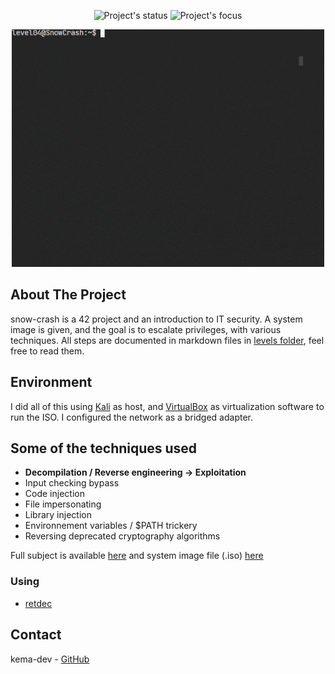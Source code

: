 <!-- PROJECT LOGO -->
<p align=center>
  <img alt="Project's status" src="https://img.shields.io/badge/Status-Finished-brightgreen">
  <img alt="Project's focus" src="https://img.shields.io/badge/Focus-Hacking-blue">
</p>

<div align="center">
  <a>
   <img src="assets/level04.gif" alt="exploit gif" width="500" height="380">
  </a>
</div>

<!-- ABOUT THE PROJECT -->
## About The Project

snow-crash is a 42 project and an introduction to IT security. A system image is given, and the goal is to escalate privileges, with various techniques. All steps are documented in markdown files in [levels folder](/levels), feel free to read them.

## Environment

I did all of this using [Kali](https://www.kali.org/) as host, and [VirtualBox](https://www.virtualbox.org/) as virtualization software to run the ISO. I configured the network as a bridged adapter.

## Some of the techniques used

* **Decompilation / Reverse engineering -> Exploitation**
* Input checking bypass
* Code injection
* File impersonating
* Library injection
* Environnement variables / $PATH trickery
* Reversing deprecated cryptography algorithms

Full subject is available [here](docs/) and system image file (.iso) [here](https://github.com/kema-dev/snow-crash/releases/tag/iso)

### Using

* [retdec](https://github.com/avast/retdec)

<!-- CONTACT -->
## Contact

kema-dev - [GitHub](https://github.com/kema-dev)
